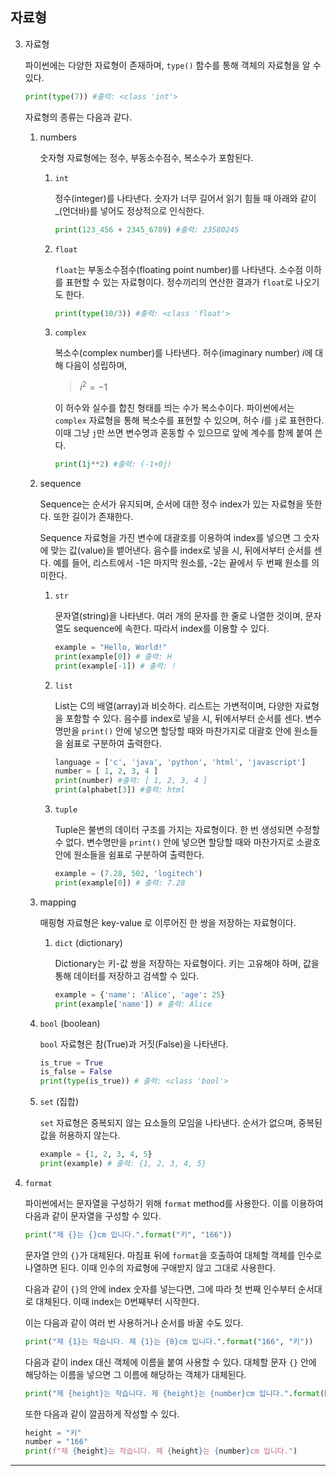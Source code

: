 ## 자료형

3.  자료형

    파이썬에는 다양한 자료형이 존재하며, `type()` 함수를 통해 객체의 자료형을 알 수 있다.

    ```python
    print(type(7)) #출력: <class 'int'>
    ```

    자료형의 종류는 다음과 같다.

    1.  numbers

        숫자형 자료형에는 정수, 부동소수점수, 복소수가 포함된다.

        1. `int`

           정수(integer)를 나타낸다. 숫자가 너무 길어서 읽기 힘들 때 아래와 같이 \_(언더바)를 넣어도 정상적으로 인식한다.

           ```python
           print(123_456 + 2345_6789) #출력: 23580245
           ```

        2. `float`

           `float`는 부동소수점수(floating point number)를 나타낸다. 소수점 이하를 표현할 수 있는 자료형이다. 정수끼리의 연산한 결과가 `float`로 나오기도 한다.

           ```python
           print(type(10/3)) #출력: <class 'float'>
           ```

        3. `complex`

           복소수(complex number)를 나타낸다. 허수(imaginary number) $i$에 대해 다음이 성립하며,

           > $i^2 = -1$

           이 허수와 실수를 합친 형태를 띄는 수가 복소수이다. 파이썬에서는 `complex` 자료형을 통해 복소수를 표현할 수 있으며, 허수 $i$를 `j`로 표현한다. 이때 그냥 `j`만 쓰면 변수명과 혼동할 수 있으므로 앞에 계수를 함께 붙여 쓴다.

           ```python
           print(1j**2) #출력: (-1+0j)
           ```

    2.  sequence

        Sequence는 순서가 유지되며, 순서에 대한 정수 index가 있는 자료형을 뜻한다. 또한 길이가 존재한다.

        Sequence 자료형을 가진 변수에 대괄호를 이용하여 index를 넣으면 그 숫자에 맞는 값(value)을 뱉어낸다. 음수를 index로 넣을 시, 뒤에서부터 순서를 센다. 예를 들어, 리스트에서 -1은 마지막 원소를, -2는 끝에서 두 번째 원소를 의미한다.

        1.  `str`

            문자열(string)을 나타낸다. 여러 개의 문자를 한 줄로 나열한 것이며, 문자열도 sequence에 속한다. 따라서 index를 이용할 수 있다.

            ```python
            example = "Hello, World!"
            print(example[0]) # 출력: H
            print(example[-1]) # 출력: !
            ```

        2.  `list`

            List는 C의 배열(array)과 비슷하다. 리스트는 가변적이며, 다양한 자료형을 포함할 수 있다. 음수를 index로 넣을 시, 뒤에서부터 순서를 센다. 변수명만을 `print()` 안에 넣으면 할당할 때와 마찬가지로 대괄호 안에 원소들을 쉼표로 구분하여 출력한다.

            ```python
            language = ['c', 'java', 'python', 'html', 'javascript']
            number = [ 1, 2, 3, 4 ]
            print(number) #출력: [ 1, 2, 3, 4 ]
            print(alphabet[3]) #출력: html
            ```

        3.  `tuple`

            Tuple은 불변의 데이터 구조를 가지는 자료형이다. 한 번 생성되면 수정할 수 없다. 변수명만을 `print()` 안에 넣으면 할당할 때와 마찬가지로 소괄호 안에 원소들을 쉼표로 구분하여 출력한다.

            ```python
            example = (7.28, 502, 'logitech')
            print(example[0]) # 출력: 7.28
            ```

    3.  mapping

        매핑형 자료형은 key-value 로 이루어진 한 쌍을 저장하는 자료형이다.

        1. `dict` (dictionary)

           Dictionary는 키-값 쌍을 저장하는 자료형이다. 키는 고유해야 하며, 값을 통해 데이터를 저장하고 검색할 수 있다.

           ```python
           example = {'name': 'Alice', 'age': 25}
           print(example['name']) # 출력: Alice
           ```

    4.  `bool` (boolean)

        `bool` 자료형은 참(True)과 거짓(False)을 나타낸다.

        ```python
        is_true = True
        is_false = False
        print(type(is_true)) # 출력: <class 'bool'>
        ```

    5.  `set` (집합)

        `set` 자료형은 중복되지 않는 요소들의 모임을 나타낸다. 순서가 없으며, 중복된 값을 허용하지 않는다.

        ```python
        example = {1, 2, 3, 4, 5}
        print(example) # 출력: {1, 2, 3, 4, 5}
        ```

4.  `format`

    파이썬에서는 문자열을 구성하기 위해 `format` method를 사용한다. 이를 이용하여 다음과 같이 문자열을 구성할 수 있다.

    ```python
    print("제 {}는 {}cm 입니다.".format("키", "166"))
    ```

    문자열 안의 `{}`가 대체된다. 마침표 뒤에 `format`을 호출하여 대체할 객체를 인수로 나열하면 된다. 이때 인수의 자료형에 구애받지 않고 그대로 사용한다.

    다음과 같이 `{}`의 안에 index 숫자를 넣는다면, 그에 따라 첫 번째 인수부터 순서대로 대체된다. 이때 index는 0번째부터 시작한다.

    이는 다음과 같이 여러 번 사용하거나 순서를 바꿀 수도 있다.

    ```python
    print("제 {1}는 작습니다. 제 {1}는 {0}cm 입니다.".format("166", "키"))
    ```

    다음과 같이 index 대신 객체에 이름을 붙여 사용할 수 있다. 대체할 문자 `{}` 안에 해당하는 이름을 넣으면 그 이름에 해당하는 객체가 대체된다.

    ```python
    print("제 {height}는 작습니다. 제 {height}는 {number}cm 입니다.".format(height="키", number="166"))
    ```

    또한 다음과 같이 깔끔하게 작성할 수 있다.

    ```python
    height = "키"
    number = "166"
    print(f"제 {height}는 작습니다. 제 {height}는 {number}cm 입니다.")
    ```

---
